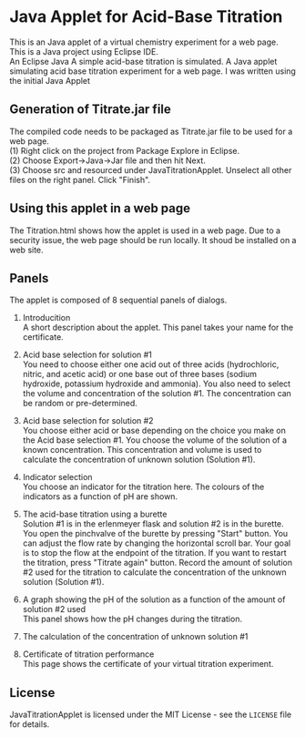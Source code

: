 # Java Applet for Acid-Base Titration
This is an Java applet of a virtual chemistry experiment for a web page.
This is a Java project using Eclipse IDE.  
An Eclipse Java A simple acid-base titration is simulated.
A Java applet simulating acid base titration experiment for a web page.
I was written using the initial Java Applet 

## Generation of Titrate.jar file
The compiled code needs to be packaged as Titrate.jar file to be used for a web page.<br>
(1) Right click on the project from Package Explore in Eclipse.<br>
(2) Choose Export->Java->Jar file and then hit Next.<br>
(3) Choose src and resourced under JavaTitrationApplet. Unselect all other files on the right panel. Click "Finish".

## Using this applet in a web page
The Titration.html shows how the applet is used in a web page. Due to a security issue, the web page should be run locally. It shoud be installed on a web site. 

## Panels
The applet is composed of 8 sequential panels of dialogs.
1. Introducition<br>
A short description about the applet. This panel takes your name for the certificate.

2. Acid base selection for solution #1<br>
You need to choose either one acid out of three acids (hydrochloric, nitric, and acetic acid) or one base out of three bases (sodium hydroxide, potassium hydroxide and ammonia). You also need to select the volume and concentration of the solution #1. The concentration can be random or pre-determined.


3. Acid base selection for solution #2<br>
You choose either acid or base depending on the choice you make on the Acid base selection #1. You choose the volume of the solution of a known concentration. This concentration and volume is used to
calculate the concentration of unknown solution (Solution #1).

4. Indicator selection<br>
You choose an indicator for the titration here. The colours of the indicators as a function of pH are shown.
  
5. The acid-base titration using a burette<br>
Solution #1 is in the erlenmeyer flask and solution #2 is in the burette. You open the pinchvalve of the burette by pressing "Start" button. You can adjust the flow rate by changing the horizontal scroll bar. Your goal is to stop the flow at the endpoint of the titration. If you want to restart the titration, press "Titrate again" button. Record the amount of solution #2 used for the titration to calculate the concentration of the unknown solution (Solution #1).

6. A graph showing the pH of the solution as a function of the amount of solution #2 used<br>
This panel shows how the pH changes during the titration. 

7. The calculation of the concentration of unknown solution #1<br>

8. Certificate of titration performance<br>
This page shows the certificate of your virtual titration experiment.
  
## License
JavaTitrationApplet is licensed under the MIT License - see the `LICENSE` file for details.
